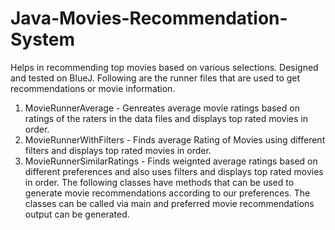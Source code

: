 # Java-Movies-Recommendation-System
Helps in recommending top movies based on various selections.
Designed and tested on BlueJ.
Following are the runner files that are used to get recommendations or movie information.
1. MovieRunnerAverage - Genreates average movie ratings based on ratings of the raters in the data files and displays top rated movies in order.
2. MovieRunnerWithFilters - Finds average Rating of Movies using different filters and displays top rated movies in order.
3. MovieRunnerSimilarRatings - Finds weignted average ratings based on different preferences and also uses filters and displays top rated movies in order.
The following classes have methods that can be used to generate movie recommendations according to our preferences. The classes can be called via main and preferred movie recommendations output can be generated.
